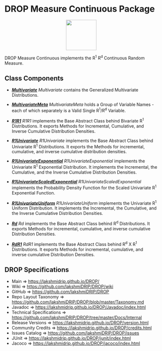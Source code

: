 # DROP Measure Continuous Package

<p align="center"><img src="https://github.com/lakshmiDRIP/DROP/blob/master/DRIP_Logo.gif?raw=true" width="100"></p>

DROP Measure Continuous implements the R<sup>1</sup> R<sup>d</sup> Continuous Random Measure.


## Class Components

 * [***Multivariate***](https://github.com/lakshmiDRIP/DROP/tree/master/src/main/java/org/drip/measure/continuous/Multivariate.java)
 <i>Multivariate</i> contains the Generalized Multivariate Distributions.

 * [***MultivariateMeta***](https://github.com/lakshmiDRIP/DROP/tree/master/src/main/java/org/drip/measure/continuous/MultivariateMeta.java)
 <i>MultivariateMeta</i> holds a Group of Variable Names - each of which separately is a Valid Single
 R<sup>1</sup>/R<sup>d</sup> Variable.

 * [***R1R1***](https://github.com/lakshmiDRIP/DROP/tree/master/src/main/java/org/drip/measure/continuous/R1R1.java)
 <i>R1R1</i> implements the Base Abstract Class behind Bivariate R<sup>1</sup> Distributions. It exports
 Methods for Incremental, Cumulative, and Inverse Cumulative Distribution Densities.

 * [***R1Univariate***](https://github.com/lakshmiDRIP/DROP/tree/master/src/main/java/org/drip/measure/continuous/R1Univariate.java)
 <i>R1Univariate</i> implements the Base Abstract Class behind Univariate R<sup>1</sup> Distributions. It exports the Methods for incremental, cumulative, and inverse cumulative distribution densities.

 * [***R1UnivariateExponential***](https://github.com/lakshmiDRIP/DROP/tree/master/src/main/java/org/drip/measure/continuous/R1UnivariateExponential.java)
 <i>R1UnivariateExponential</i> implements the Univariate R<sup>1</sup> Exponential Distribution. It implements the Incremental, the Cumulative, and the Inverse Cumulative Distribution Densities.

 * [***R1UnivariateScaledExponential***](https://github.com/lakshmiDRIP/DROP/tree/master/src/main/java/org/drip/measure/continuous/R1UnivariateScaledExponential.java)
 <i>R1UnivariateScaledExponential</i> implements the Probability Density Function for the Scaled Univariate R<sup>1</sup> Exponential Function.

 * [***R1UnivariateUniform***](https://github.com/lakshmiDRIP/DROP/tree/master/src/main/java/org/drip/measure/continuous/R1UnivariateUniform.java)
 <i>R1UnivariateUniform</i> implements the Univariate R<sup>1</sup> Uniform Distribution. It implements the Incremental, the Cumulative, and the Inverse Cumulative Distribution Densities.

 * [***Rd***](https://github.com/lakshmiDRIP/DROP/tree/master/src/main/java/org/drip/measure/continuous/Rd.java)
 <i>Rd</i> implements the Base Abstract Class behind R<sup>d</sup> Distributions. It exports Methods for
 incremental, cumulative, and inverse cumulative Distribution Densities.

 * [***RdR1***](https://github.com/lakshmiDRIP/DROP/tree/master/src/main/java/org/drip/measure/continuous/RdR1.java)
 <i>RdR1</i> implements the Base Abstract Class behind R<sup>d</sup> X R<sup>1</sup> Distributions. It
 exports Methods for incremental, cumulative, and inverse cumulative Distribution Densities.


## DROP Specifications

 * Main                     => https://lakshmidrip.github.io/DROP/
 * Wiki                     => https://github.com/lakshmiDRIP/DROP/wiki
 * GitHub                   => https://github.com/lakshmiDRIP/DROP
 * Repo Layout Taxonomy     => https://github.com/lakshmiDRIP/DROP/blob/master/Taxonomy.md
 * Javadoc                  => https://lakshmidrip.github.io/DROP/Javadoc/index.html
 * Technical Specifications => https://github.com/lakshmiDRIP/DROP/tree/master/Docs/Internal
 * Release Versions         => https://lakshmidrip.github.io/DROP/version.html
 * Community Credits        => https://lakshmidrip.github.io/DROP/credits.html
 * Issues Catalog           => https://github.com/lakshmiDRIP/DROP/issues
 * JUnit                    => https://lakshmidrip.github.io/DROP/junit/index.html
 * Jacoco                   => https://lakshmidrip.github.io/DROP/jacoco/index.html
